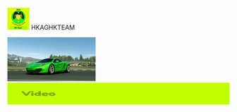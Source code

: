 <img src="IMG_20190127_184038.jpg" width="50" height="50"> HKAGHKTEAM

<img src="IMG_20190127_175456.jpg" width="200" height="100">

<img src="IMG_20190203_101715.jpg" width="700" height="50">


